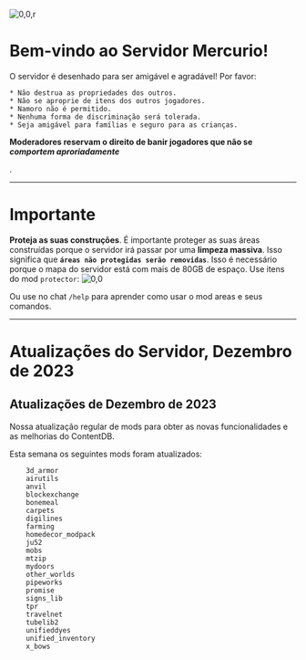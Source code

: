 ![0,0,r](item:///default:furnace)

# **Bem-vindo ao Servidor Mercurio!**

O servidor é desenhado para ser amigável e agradável! Por favor:

```
* Não destrua as propriedades dos outros.
* Não se aproprie de itens dos outros jogadores.
* Namoro não é permitido.
* Nenhuma forma de discriminação será tolerada.
* Seja amigável para famílias e seguro para as crianças.
```

**Moderadores reservam o direito de banir jogadores que não se _comportem aproriadamente_**

.

---------------------

# **Importante**

**Proteja as suas construções**. É importante proteger as suas áreas
construídas porque o servidor irá passar por uma **limpeza massiva**.
Isso significa que **`áreas não protegidas serão removidas`**.
Isso é necessário porque o mapa do servidor está com mais de 80GB de espaço.
Use itens do mod `protector`:
![0,0](item:///protector:protect)

Ou use no chat `/help` para aprender como usar o mod areas e seus comandos.

-------------------------------------------


# **Atualizações do Servidor, Dezembro de 2023**

## Atualizações de Dezembro de 2023

Nossa atualização regular de mods para obter as novas funcionalidades e
as melhorias do ContentDB.

Esta semana os seguintes mods foram atualizados:

```
    3d_armor
    airutils
    anvil
    blockexchange
    bonemeal
    carpets
    digilines
    farming
    homedecor_modpack
    ju52
    mobs
    mtzip
    mydoors
    other_worlds
    pipeworks
    promise
    signs_lib
    tpr
    travelnet
    tubelib2
    unifieddyes
    unified_inventory
    x_bows
```

